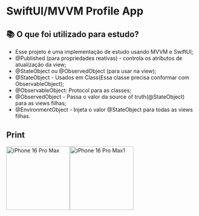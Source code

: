 # SwiftUI/MVVM Profile App

## 📚 O que foi utilizado para estudo?

- Esse projeto é uma implementação de estudo usando MVVM e SwiftUI;
- @Published (para propriedades reativas) - controla os atributos de atualização da view;
- @StateObject ou @ObservedObject (para usar na view);
- @StateObject - Usados em Class(Essa classe precisa conformar com ObservableObject);
- @ObservableObject: Protocol para as classes;
- @ObservedObject - Passa o valor da source of truth(@StateObject) para as views filhas;
- @EnvironmentObject - Injeta o valor @StateObject para todas as views filhas.

## Print
<img width="168" alt="iPhone 16 Pro Max" src="https://github.com/user-attachments/assets/3adde471-54d1-4652-b520-c2946bd030bf" /><img width="168" alt="iPhone 16 Pro Max1" src="https://github.com/user-attachments/assets/c4166342-d6c8-4163-a30c-e3ee53ce9b04" />

